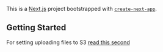 This is a [Next.js](https://nextjs.org/) project bootstrapped with [`create-next-app`](https://github.com/vercel/next.js/tree/canary/packages/create-next-app).

## Getting Started

For setting uploading files to S3 [read this second ](https://medium.com/@anjanava.biswas/uploading-files-to-aws-s3-from-react-app-using-aws-amplify-b286dbad2dd7)

